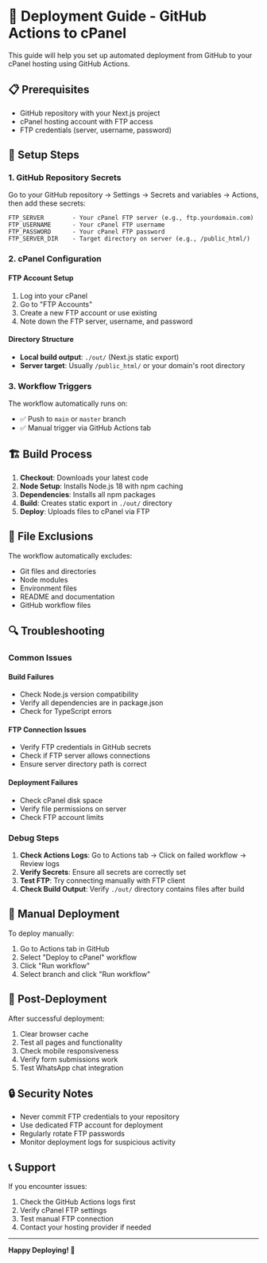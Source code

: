 # 🚀 Deployment Guide - GitHub Actions to cPanel

This guide will help you set up automated deployment from GitHub to your cPanel hosting using GitHub Actions.

## 📋 Prerequisites

- GitHub repository with your Next.js project
- cPanel hosting account with FTP access
- FTP credentials (server, username, password)

## 🔧 Setup Steps

### 1. GitHub Repository Secrets

Go to your GitHub repository → Settings → Secrets and variables → Actions, then add these secrets:

```
FTP_SERVER        - Your cPanel FTP server (e.g., ftp.yourdomain.com)
FTP_USERNAME      - Your cPanel FTP username
FTP_PASSWORD      - Your cPanel FTP password
FTP_SERVER_DIR    - Target directory on server (e.g., /public_html/)
```

### 2. cPanel Configuration

#### FTP Account Setup
1. Log into your cPanel
2. Go to "FTP Accounts"
3. Create a new FTP account or use existing
4. Note down the FTP server, username, and password

#### Directory Structure
- **Local build output**: `./out/` (Next.js static export)
- **Server target**: Usually `/public_html/` or your domain's root directory

### 3. Workflow Triggers

The workflow automatically runs on:
- ✅ Push to `main` or `master` branch
- ✅ Manual trigger via GitHub Actions tab

## 🏗️ Build Process

1. **Checkout**: Downloads your latest code
2. **Node Setup**: Installs Node.js 18 with npm caching
3. **Dependencies**: Installs all npm packages
4. **Build**: Creates static export in `./out/` directory
5. **Deploy**: Uploads files to cPanel via FTP

## 📁 File Exclusions

The workflow automatically excludes:
- Git files and directories
- Node modules
- Environment files
- README and documentation
- GitHub workflow files

## 🔍 Troubleshooting

### Common Issues

#### Build Failures
- Check Node.js version compatibility
- Verify all dependencies are in package.json
- Check for TypeScript errors

#### FTP Connection Issues
- Verify FTP credentials in GitHub secrets
- Check if FTP server allows connections
- Ensure server directory path is correct

#### Deployment Failures
- Check cPanel disk space
- Verify file permissions on server
- Check FTP account limits

### Debug Steps

1. **Check Actions Logs**: Go to Actions tab → Click on failed workflow → Review logs
2. **Verify Secrets**: Ensure all secrets are correctly set
3. **Test FTP**: Try connecting manually with FTP client
4. **Check Build Output**: Verify `./out/` directory contains files after build

## 🚀 Manual Deployment

To deploy manually:
1. Go to Actions tab in GitHub
2. Select "Deploy to cPanel" workflow
3. Click "Run workflow"
4. Select branch and click "Run workflow"

## 📱 Post-Deployment

After successful deployment:
1. Clear browser cache
2. Test all pages and functionality
3. Check mobile responsiveness
4. Verify form submissions work
5. Test WhatsApp chat integration

## 🔒 Security Notes

- Never commit FTP credentials to your repository
- Use dedicated FTP account for deployment
- Regularly rotate FTP passwords
- Monitor deployment logs for suspicious activity

## 📞 Support

If you encounter issues:
1. Check the GitHub Actions logs first
2. Verify cPanel FTP settings
3. Test manual FTP connection
4. Contact your hosting provider if needed

---

**Happy Deploying! 🎉**
